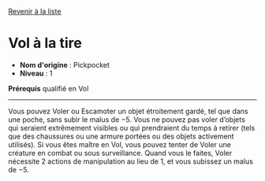 [Revenir à la liste](list.md)

# Vol à la tire

 * **Nom d'origine** : Pickpocket
 * **Niveau** : 1


<p><span id="ctl00_MainContent_DetailedOutput"><strong>Prérequis</strong> qualifié en Vol<br></span></p>
<hr>
<p>Vous pouvez Voler ou Escamoter un objet étroitement gardé, tel que dans une poche, sans subir le malus de −5. Vous ne pouvez pas voler d’objets qui seraient extrêmement visibles ou qui prendraient du temps à retirer (tels que des chaussures ou une armure portées ou des objets activement utilisés). Si vous êtes maître en Vol, vous pouvez tenter de Voler une créature en combat ou sous surveillance. Quand vous le faites, Voler nécessite 2 actions de manipulation au lieu de 1, et vous subissez un malus de −5.&nbsp;</p>